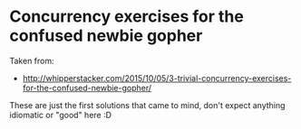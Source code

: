 Concurrency exercises for the confused newbie gopher
====================================================

Taken from:

- http://whipperstacker.com/2015/10/05/3-trivial-concurrency-exercises-for-the-confused-newbie-gopher/

These are just the first solutions that came to mind, don't expect anything
idiomatic or "good" here :D
